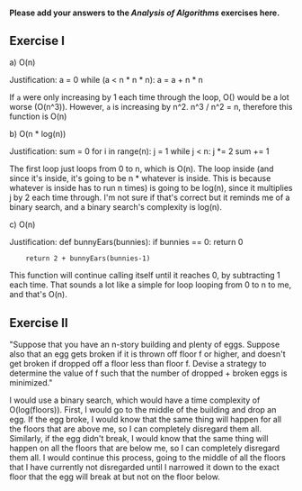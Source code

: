 #### Please add your answers to the ***Analysis of  Algorithms*** exercises here.

## Exercise I

a) O(n)

Justification: 
    a = 0
    while (a < n * n * n):
        a = a + n * n

If `a` were only increasing by 1 each time through the loop, O() would be a lot worse (O(n^3)). However, `a` is increasing by n^2. n^3 / n^2 = n, therefore this function is O(n)

b) O(n * log(n))

Justification:
    sum = 0
    for i in range(n):
      j = 1
      while j < n:
        j *= 2
        sum += 1

The first loop just loops from 0 to n, which is O(n). The loop inside (and since it's inside, it's going to be n * whatever is inside. This is because whatever is inside has to run n times) is going to be log(n), since it multiplies j by 2 each time through. I'm not sure if that's correct but it reminds me of a binary search, and a binary search's complexity is log(n).

c) O(n)

Justification:
    def bunnyEars(bunnies):
        if bunnies == 0:
            return 0

        return 2 + bunnyEars(bunnies-1)

This function will continue calling itself until it reaches 0, by subtracting 1 each time. That sounds a lot like a simple for loop looping from 0 to n to me, and that's O(n). 

## Exercise II
"Suppose that you have an n-story building and plenty of eggs. Suppose also that an egg gets broken if it is thrown off floor f or higher, and doesn't get broken if dropped off a floor less than floor f. Devise a strategy to determine the value of f such that the number of dropped + broken eggs is minimized."

I would use a binary search, which would have a time complexity of O(log(floors)). First, I would go to the middle of the building and drop an egg. If the egg broke, I would know that the same thing will happen for all the floors that are above me, so I can completely disregard them all. Similarly, if the egg didn't break, I would know that the same thing will happen on all the floors that are below me, so I can completely disregard them all. I would continue this process, going to the middle of all the floors that I have currently not disregarded until I narrowed it down to the exact floor that the egg will break at but not on the floor below.

